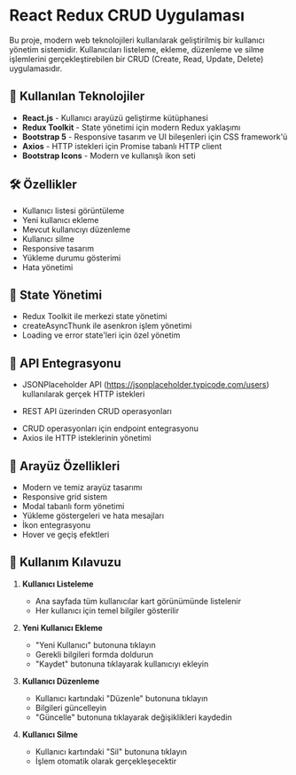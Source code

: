 # React Redux CRUD Uygulaması

Bu proje, modern web teknolojileri kullanılarak geliştirilmiş bir kullanıcı yönetim sistemidir. Kullanıcıları listeleme, ekleme, düzenleme ve silme işlemlerini gerçekleştirebilen bir CRUD (Create, Read, Update, Delete) uygulamasıdır.

## 🚀 Kullanılan Teknolojiler

- **React.js** - Kullanıcı arayüzü geliştirme kütüphanesi
- **Redux Toolkit** - State yönetimi için modern Redux yaklaşımı
- **Bootstrap 5** - Responsive tasarım ve UI bileşenleri için CSS framework'ü
- **Axios** - HTTP istekleri için Promise tabanlı HTTP client
- **Bootstrap Icons** - Modern ve kullanışlı ikon seti

## 🛠️ Özellikler

- Kullanıcı listesi görüntüleme
- Yeni kullanıcı ekleme
- Mevcut kullanıcıyı düzenleme
- Kullanıcı silme
- Responsive tasarım
- Yükleme durumu gösterimi
- Hata yönetimi



## 🔄 State Yönetimi

- Redux Toolkit ile merkezi state yönetimi
- createAsyncThunk ile asenkron işlem yönetimi
- Loading ve error state'leri için özel yönetim

## 🎯 API Entegrasyonu

- JSONPlaceholder API (https://jsonplaceholder.typicode.com/users) kullanılarak gerçek HTTP istekleri
+ REST API üzerinden CRUD operasyonları
- CRUD operasyonları için endpoint entegrasyonu
- Axios ile HTTP isteklerinin yönetimi

## 💅 Arayüz Özellikleri

- Modern ve temiz arayüz tasarımı
- Responsive grid sistem
- Modal tabanlı form yönetimi
- Yükleme göstergeleri ve hata mesajları
- İkon entegrasyonu
- Hover ve geçiş efektleri

## 📝 Kullanım Kılavuzu

1. **Kullanıcı Listeleme**
   - Ana sayfada tüm kullanıcılar kart görünümünde listelenir
   - Her kullanıcı için temel bilgiler gösterilir

2. **Yeni Kullanıcı Ekleme**
   - "Yeni Kullanıcı" butonuna tıklayın
   - Gerekli bilgileri formda doldurun
   - "Kaydet" butonuna tıklayarak kullanıcıyı ekleyin

3. **Kullanıcı Düzenleme**
   - Kullanıcı kartındaki "Düzenle" butonuna tıklayın
   - Bilgileri güncelleyin
   - "Güncelle" butonuna tıklayarak değişiklikleri kaydedin

4. **Kullanıcı Silme**
   - Kullanıcı kartındaki "Sil" butonuna tıklayın
   - İşlem otomatik olarak gerçekleşecektir
